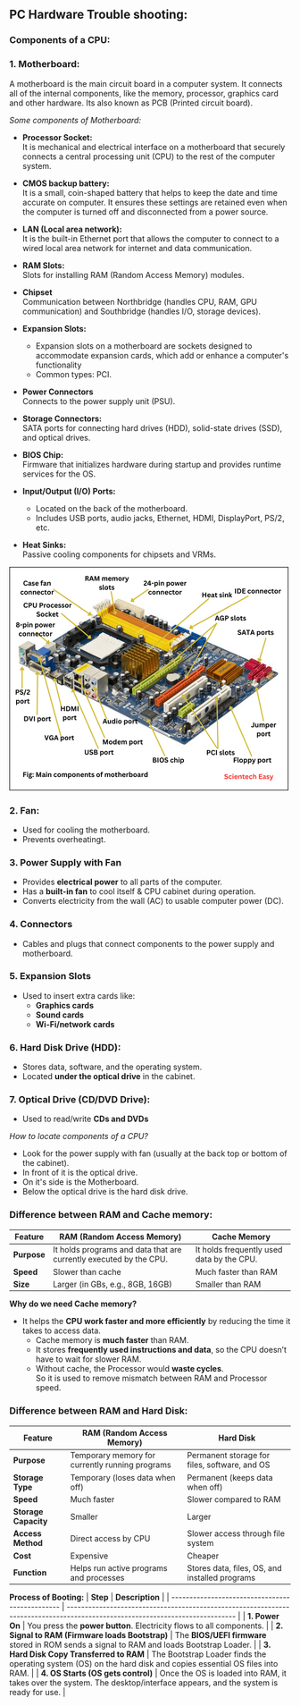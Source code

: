 ## PC Hardware Trouble shooting:
### Components of a CPU:
### 1. Motherboard:
A motherboard is the main circuit board in a computer system. It connects all of the internal components, like the memory, processor, graphics card and other hardware. Its also known as PCB (Printed circuit board).

*Some components of Motherboard:*  <br>
- **Processor Socket:** <br>
   It is mechanical and electrical interface on a motherboard that securely connects a central processing unit (CPU) to the rest of the computer system.
  
- **CMOS backup battery:** <br>
   It is a small, coin-shaped battery that helps to keep the date and time accurate on computer. It ensures these settings are retained even when the computer is turned off and disconnected from a power source.
  
- **LAN (Local area network):**<br>
   It is the built-in Ethernet port that allows the computer to connect to a wired local area network for internet and data communication.
  
- **RAM Slots:** <br>
   Slots for installing RAM (Random Access Memory) modules.
  
- **Chipset**<br>
   Communication between Northbridge (handles CPU, RAM, GPU communication) and Southbridge (handles I/O, storage devices).
  
- **Expansion Slots:** <br>
  - Expansion slots on a motherboard are sockets designed to accommodate expansion cards, which add or enhance a computer's functionality
  - Common types: PCI.
    
- **Power Connectors** <br>
   Connects to the power supply unit (PSU).
  
- **Storage Connectors:** <br>
   SATA ports for connecting hard drives (HDD), solid-state drives (SSD), and optical drives.
  
- **BIOS Chip:** <br>
   Firmware that initializes hardware during startup and provides runtime services for the OS.
  
- **Input/Output (I/O) Ports:** <br>
  - Located on the back of the motherboard.
  - Includes USB ports, audio jacks, Ethernet, HDMI, DisplayPort, PS/2, etc.
    
- **Heat Sinks:** <br>
 Passive cooling components for chipsets and VRMs.

![](https://github.com/KamaljeetKaur00/Daily_bash_notes_2025/blob/main/images/components-of-motherboard.png)

### 2. **Fan:**

* Used for cooling the motherboard.
* Prevents overheatingt.

### 3. **Power Supply with Fan**

* Provides **electrical power** to all parts of the computer.
* Has a **built-in fan** to cool itself & CPU cabinet during operation.
* Converts electricity from the wall (AC) to usable computer power (DC).

### 4. **Connectors**

* Cables and plugs that connect components to the power supply and motherboard.

### 5. **Expansion Slots**
* Used to insert extra cards like:<br>
  * **Graphics cards**
  * **Sound cards**
  * **Wi-Fi/network cards**


### 6. **Hard Disk Drive (HDD):**
* Stores data, software, and the operating system.
* Located **under the optical drive** in the cabinet.

### 7. **Optical Drive (CD/DVD Drive):**

* Used to read/write **CDs and DVDs**

*How to locate components of a CPU?*

- Look for the power supply with fan (usually at the back top or bottom of the cabinet).
- In front of it is the optical drive.
- On it's side is the Motherboard.
- Below the optical drive is the hard disk drive.

### Difference between RAM and Cache memory:

| Feature        | **RAM (Random Access Memory)**            | **Cache Memory**                          |
| -------------- | ----------------------------------------- | ----------------------------------------- |
| **Purpose**    | It holds programs and data that are currently executed by the CPU. | It holds frequently used data by the CPU.  |
| **Speed**      | Slower than cache                         | Much faster than RAM                      |
| **Size**       | Larger (in GBs, e.g., 8GB, 16GB)          | Smaller than RAM  |

**Why do we need Cache memory?**
- It helps the **CPU work faster and more efficiently** by reducing the time it takes to access data.
  * Cache memory is **much faster** than RAM.
  * It stores **frequently used instructions and data**, so the CPU doesn’t have to wait for slower RAM.
  * Without cache, the Processor would **waste cycles**.<br>
So it is used to remove mismatch between RAM and Processor speed.

### Difference between RAM and Hard Disk:

| Feature              | RAM (Random Access Memory)           | Hard Disk                            |
| -------------------- | ----------------------------------------------- | ---------------------------------------------- |
| **Purpose**          | Temporary memory for currently running programs | Permanent storage for files, software, and OS  |
| **Storage Type**   | Temporary (loses data when off)                   | Permanent (keeps data when off)|
| **Speed**            | Much faster                                     | Slower compared to RAM                         |
| **Storage Capacity** | Smaller                   | Larger                  |
| **Access Method**    | Direct access by CPU                            | Slower access through file system              |
| **Cost**      |  Expensive                                  | Cheaper                                        |
| **Function**         | Helps run active programs and processes         | Stores data, files, OS, and installed programs |

**Process of Booting:**
| **Step**                                        | **Description**                                                                                                               |
| ----------------------------------------------- | ----------------------------------------------------------------------------------------------------------------------------- |
| **1. Power On**                                 | You press the **power button**. Electricity flows to all components.                                                          |
| **2. Signal to RAM (Firmware loads Bootstrap)** | The **BIOS/UEFI firmware** stored in ROM sends a signal to RAM and loads Bootstrap Loader. |
| **3. Hard Disk Copy Transferred to RAM**        | The Bootstrap Loader finds the operating system (OS) on the hard disk and copies essential OS files into RAM.     |
| **4. OS Starts (OS gets control)**              | Once the OS is loaded into RAM, it takes over the system. The desktop/interface appears, and the system is ready for use.     |

  
